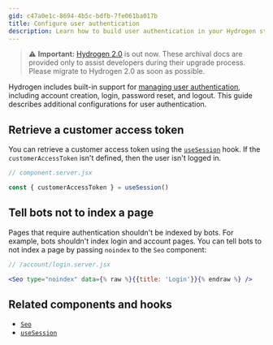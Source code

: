 ```yaml
---
gid: c47a0e1c-8694-4b5c-bdfb-7fe061ba017b
title: Configure user authentication
description: Learn how to build user authentication in your Hydrogen storefront, including account creation, login, password reset, and logout.
---
```


> ⚠️ **Important:** [Hydrogen 2.0](https://hydrogen.shopify.dev) is out now. These archival docs are provided only to assist developers during their upgrade process. Please migrate to Hydrogen 2.0 as soon as possible.

Hydrogen includes built-in support for [managing user authentication](/custom-storefronts/hydrogen/authentication), including account creation, login, password reset, and logout. This guide describes additional configurations for user authentication.


## Retrieve a customer access token

You can retrieve a customer access token using the [`useSession`](/api/hydrogen/hooks/framework/usesession) hook. If the `customerAccessToken` isn't defined, then the user isn't logged in.

```js
// component.server.jsx

const { customerAccessToken } = useSession()
```



## Tell bots not to index a page

Pages that require authentication shouldn't be indexed by bots. For example, bots shouldn't index login and account pages. You can tell bots to not index a page by passing `noindex` to the `Seo` component:

```jsx
// /account/login.server.jsx

<Seo type="noindex" data={% raw %}{{title: 'Login'}}{% endraw %} />
```



## Related components and hooks

- [`Seo`](/api/hydrogen/components/primitive/seo)
- [`useSession`](/api/hydrogen/hooks/framework/usesession)
